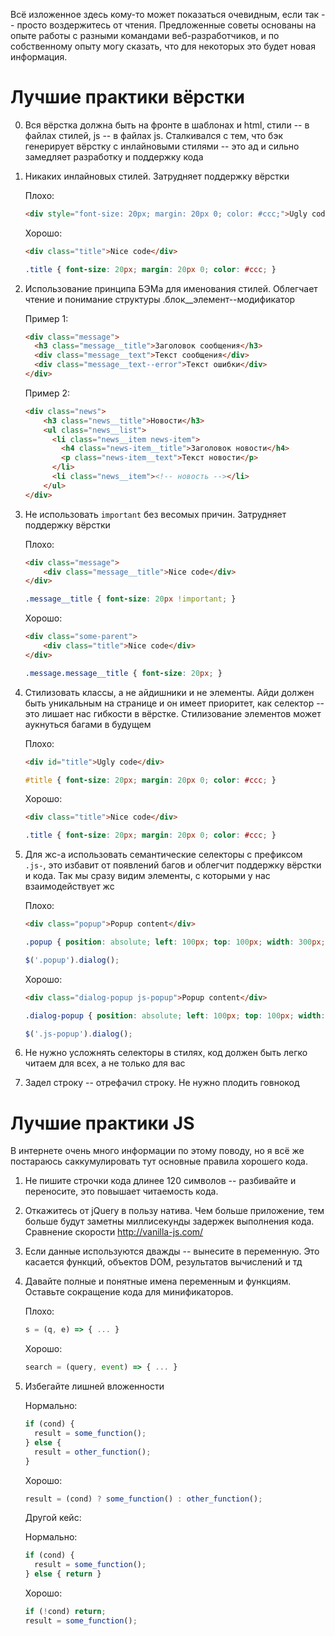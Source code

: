 Всё изложенное здесь кому-то может показаться очевидным, если так -- просто воздержитесь от чтения.
Предложенные советы основаны на опыте работы с разными командами веб-разработчиков, и по собственному опыту могу сказать, что для некоторых это будет новая информация. 

# Лучшие практики вёрстки

0. Вся вёрстка должна быть на фронте в шаблонах и html, стили -- в файлах стилей, js -- в файлах js.
  Сталкивался с тем, что бэк генерирует вёрстку с инлайновыми стилями -- это ад и сильно замедляет разработку и поддержку кода

1. Никаких инлайновых стилей. Затрудняет поддержку вёрстки

    Плохо:
    ```html
    <div style="font-size: 20px; margin: 20px 0; color: #ccc;">Ugly code</div>
    ```
    Хорошо:
    ```html
    <div class="title">Nice code</div>
    ```
    ```css
    .title { font-size: 20px; margin: 20px 0; color: #ccc; }
    ```

1. Использование принципа БЭМа для именования стилей. Облегчает чтение и понимание структуры .блок__элемент--модификатор

    Пример 1:
    ```html
    <div class="message">
      <h3 class="message__title">Заголовок сообщения</h3>
      <div class="message__text">Текст сообщения</div>
      <div class="message__text--error">Текст ошибки</div>
    </div>
    ```

    Пример 2:
    ```html
    <div class="news">
        <h3 class="news__title">Новости</h3>
        <ul class="news__list">
          <li class="news__item news-item">
            <h4 class="news-item__title">Заголовок новости</h4>
            <p class="news-item__text">Текст новости</p>
          </li>
          <li class="news__item"><!-- новость --></li>
        </ul>
    </div>
    ```

1. Не использовать `important` без весомых причин. Затрудняет поддержку вёрстки

    Плохо:
    ```html
    <div class="message">
        <div class="message__title">Nice code</div>
    </div>
    ```
    ```css
    .message__title { font-size: 20px !important; }
    ```
    Хорошо:
    ```html
    <div class="some-parent">
        <div class="title">Nice code</div>
    </div>
    ```
    ```css
    .message.message__title { font-size: 20px; }
    ```

1. Стилизовать классы, а не айдишники и не элементы.
  Айди должен быть уникальным на странице и он имеет приоритет, как селектор -- это лишает нас гибкости в вёрстке.
  Стилизование элементов может аукнуться багами в будущем

    Плохо:
    ```html
    <div id="title">Ugly code</div>
    ```
    ```css
    #title { font-size: 20px; margin: 20px 0; color: #ccc; }
    ```
    Хорошо:
    ```html
    <div class="title">Nice code</div>
    ```
    ```css
    .title { font-size: 20px; margin: 20px 0; color: #ccc; }
    ```

1. Для жс-а использовать семантические селекторы с префиксом `.js-`, это избавит от появлений багов и облегчит поддержку вёрстки и кода.
  Так мы сразу видим элементы, с которыми у нас взаимодействует жс

    Плохо:
    ```html
    <div class="popup">Popup content</div>
    ```
    ```css
    .popup { position: absolute; left: 100px; top: 100px; width: 300px; height: 100px; background: #fff; }
    ```
    ```js
    $('.popup').dialog();
    ```
    Хорошо:
    ```html
    <div class="dialog-popup js-popup">Popup content</div>
    ```
    ```css
    .dialog-popup { position: absolute; left: 100px; top: 100px; width: 300px; height: 100px; background: #fff; }
    ```
    ```js
    $('.js-popup').dialog();
    ```

1. Не нужно усложнять селекторы в стилях, код должен быть легко читаем для всех, а не только для вас

1. Задел строку -- отрефачил строку. Не нужно плодить говнокод

# Лучшие практики JS
В интернете очень много информации по этому поводу, но я всё же постараюсь саккумулировать тут основные правила хорошего кода.

1. Не пишите строчки кода длинее 120 символов -- разбивайте и переносите, это повышает читаемость кода.

1. Откажитесь от jQuery в пользу натива. Чем больше приложение, тем больше будут заметны миллисекунды задержек выполнения кода. Сравнение скорости http://vanilla-js.com/

1. Если данные используются дважды -- вынесите в переменную. Это касается функций, объектов DOM, результатов вычислений и тд

1. Давайте полные и понятные имена переменным и функциям. Оставьте сокращение кода для минификаторов.

    Плохо:
    ```js
    s = (q, e) => { ... }
    ```
    
    Хорошо:
     ```js
    search = (query, event) => { ... }
    ```

1. Избегайте лишней вложенности

    Нормально:
    ```js
    if (cond) {
      result = some_function();
    } else {
      result = other_function();
    }
    ```
    Хорошо:
    ```js
    result = (cond) ? some_function() : other_function();
    ```
    Другой кейс:

    Нормально:
    ```js
    if (cond) {
      result = some_function();
    } else { return }
    ```
    Хорошо:
    ```js
    if (!cond) return;
    result = some_function();
    ```



